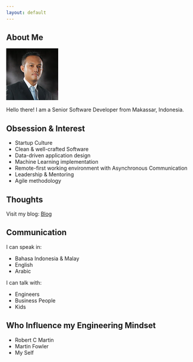 ```yaml
---
layout: default
---
```


## About Me

<img class="profile-picture" src="photo.jpg">

Hello there! I am a Senior Software Developer from Makassar, Indonesia.


## Obsession & Interest

 * Startup Culture
 * Clean & well-crafted Software
 * Data-driven application design
 * Machine Learning implementation
 * Remote-first working environment with Asynchronous Communication
 * Leadership & Mentoring
 * Agile methodology


## Thoughts

Visit my blog: [Blog](https://blog.solaiman.me)


## Communication

I can speak in:

 * Bahasa Indonesia & Malay
 * English
 * Arabic

I can talk with:

 * Engineers
 * Business People
 * Kids


## Who Influence my Engineering Mindset

* Robert C Martin
* Martin Fowler
* My Self
